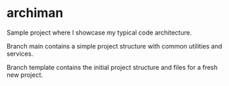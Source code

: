 # archiman

Sample project where I showcase my typical code architecture.

Branch main contains a simple project structure with common utilities and services.

Branch template contains the initial project structure and files for a fresh new project.